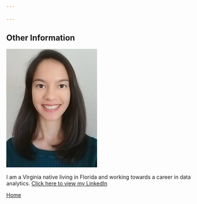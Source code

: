 ```yaml
---

---
```


## Other Information

![Headshot](/pics/Headshot.jpg)

I am a Virginia native living in Florida and working towards a career in data analytics. [Click here to view my LinkedIn](https://www.linkedin.com/in/cherylngo/)




[Home](https://cherylngo.github.io/)
